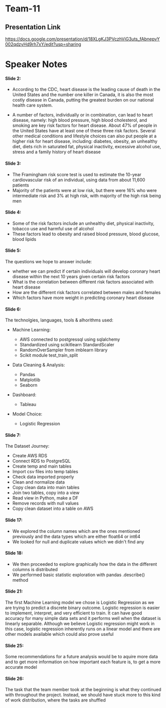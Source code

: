 # Team-11

## Presentation Link
https://docs.google.com/presentation/d/18XLgKJ3PVczhViG3uts_fAbnepvY002qdzyHd9rh7xY/edit?usp=sharing

# Speaker Notes

#### Slide 2:

- According to the CDC, heart disease is the leading cause of death in the United States and the number one killer in Canada, it is also the most costly disease in Canada, putting the greatest burden on our national health care system.

- A number of factors, individually or in combination, can lead to heart disease, namely: high blood pressure, high blood cholesterol, and smoking are key risk factors for heart disease. About 47% of people in the United States have at least one of these three risk factors. Several other medical conditions and lifestyle choices can also put people at a higher risk for heart disease, including: diabetes, obesity, an unhealthy diet, diets rich in saturated fat, physical inactivity, excessive alcohol use, stress and a family history of heart disease

#### Slide 3:
- The Framingham risk score test is used to estimate the 10-year cardiovascular risk of an individual, using data from about 11,600 patients
- Majority of the patients were at low risk, but there were 16% who were intermediate risk and 3% at high risk, with majority of the high risk being men

#### Slide 4:
- Some of the risk factors include an unhealthy diet, physical inactivity, tobacco use and harmful use of alcohol
- These factors lead to obesity and raised blood pressure, blood glucose, blood lipids 

#### Slide 5:
The questions we hope to answer include:
- whether we can predict if certain individuals will develop coronary heart disease within the next 10 years given certain risk factors
- What is the correlation between different risk factors associated with heart disease
- How are the different risk factors correlated between males and females
- Which factors have more weight in predicting coronary heart disease

#### Slide 6:
The technolgies, languages, tools & alhorithms used:
- Machine Learning:
    - AWS connected to postgressql using sqlalchemy 
    - Standardized using scikitlearn StandardScaler
    - RandomOverSampler from imblearn library
    - Scikit module test_train_split
    
- Data Cleaning & Analysis:
    - Pandas
    - Matplotlib
    - Seaborn

- Dashboard:
    - Tableau
    
- Model Choice:
    - Logistic Regression

#### Slide 7:
The Dataset Journey:
- Create AWS RDS
- Connect RDS to PostgreSQL
- Create temp and main tables
- Import csv files into temp tables
- Check data imported properly
- Clean and normalize data
- Copy clean data into main tables
- Join two tables, copy into a view 
- Read view in Python, make a DF
- Remove records with null values
- Copy clean dataset into a table on AWS

#### Slide 17:
- We explored the column names which are the ones mentioned previously and the data types which are either float64 or int64
- We looked for null and duplicate values which we didn't find any

#### Slide 18: 
- We then proceeded to explore graphically how the data in the different columns is distributed
- We performed basic statistic exploration with pandas .describe() method

#### Slide 21:
The first Machine Learning model we chose is Logistic Regression as we are trying to predict a discrete binary outcome. Logistic regression is easier to implement, interpret, and very efficient to train. It can have good accuracy for many simple data sets and it performs well when the dataset is linearly separable. Although we believe Logistic regression might work in this case, logistic regression inherently runs on a linear model and there are other models available which could also prove useful

#### Slide 25:
Some recommendations for a future analysis would be to aquire more data and to get more information on how important each feature is, to get a more accurate model

#### Slide 26:
The task that the team member took at the beginning is what they continued with throughout the project. Instead, we should have stuck more to this kind of work distribution, where the tasks are shuffled 
